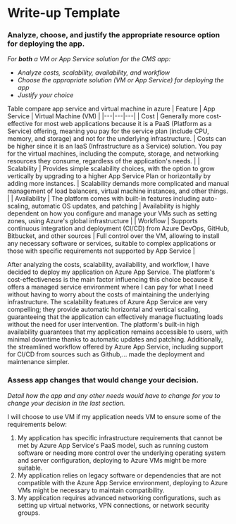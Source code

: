 # Write-up Template

### Analyze, choose, and justify the appropriate resource option for deploying the app.

*For **both** a VM or App Service solution for the CMS app:*
- *Analyze costs, scalability, availability, and workflow*
- *Choose the appropriate solution (VM or App Service) for deploying the app*
- *Justify your choice*

Table compare app service and virtual machine in azure
| Feature | App Service | Virtual Machine (VM) |
|---|---|---|
| Cost | Generally more cost-effective for most web applications because it is a PaaS (Platform as a Service) offering, meaning you pay for the service plan (include  CPU, memory, and storage) and not for the underlying infrastructure. | Costs can be higher since it is an IaaS (Infrastructure as a Service) solution. You pay for the virtual machines, including the compute, storage, and networking resources they consume, regardless of the application's needs. |
| Scalability | Provides simple scalability choices, with the option to grow vertically by upgrading to a higher App Service Plan or horizontally by adding more instances. | Scalability demands more complicated and manual management of load balancers, virtual machine instances, and other things. |
| Availability | The platform comes with built-in features including auto-scaling, automatic OS updates, and patching | Availability is highly dependent on how you configure and manage your VMs such as setting zones, using Azure's global infrastructure |
| Workflow | Supports continuous integration and deployment (CI/CD) from Azure DevOps, GitHub, Bitbucket, and other sources | Full control over the VM, allowing to install any necessary software or services, suitable to complex applications or those with specific requirements not supported by App Service |

After analyzing the costs, scalability, availability, and workflow, I have decided to deploy my application on Azure App Service. The platform's cost-effectiveness is the main factor influencing this choice because it offers a managed service environment where I can pay for what I need without having to worry about the costs of maintaining the underlying infrastructure. The scalability features of Azure App Service are very compelling; they provide automatic horizontal and vertical scaling, guaranteeing that the application can effectively manage fluctuating loads without the need for user intervention. The platform's built-in high availability guarantees that my application remains accessible to users, with minimal downtime thanks to automatic updates and patching.  Additionally, the streamlined workflow offered by Azure App Service, including support for CI/CD from sources such as Github,... made the deployment and maintenance simpler.

### Assess app changes that would change your decision.

*Detail how the app and any other needs would have to change for you to change your decision in the last section.* 

I will choose to use VM if my application needs VM to ensure some of the requirements below:
1. My application has specific infrastructure requirements that cannot be met by Azure App Service's PaaS model, such as running custom software or needing more control over the underlying operating system and server configuration, deploying to Azure VMs might be more suitable.
2. My application relies on legacy software or dependencies that are not compatible with the Azure App Service environment, deploying to Azure VMs might be necessary to maintain compatibility.
3. My application requires advanced networking configurations, such as setting up virtual networks, VPN connections, or network security groups.
